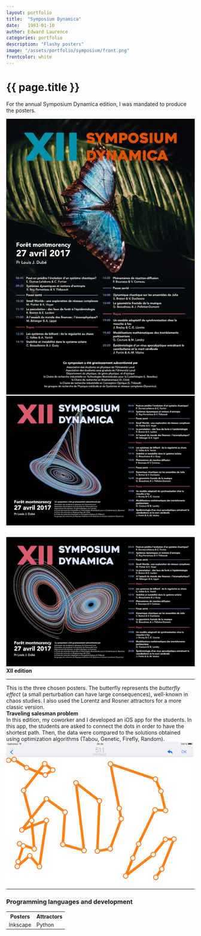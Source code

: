 ```yaml
---
layout: portfolio
title:  "Symposium Dynamica"
date:   1993-01-10
author: Edward Laurence
categories: portfolio
description: "Flashy posters"
image: "/assets/portfolio/symposium/front.png"
frontcolor: white
---
```



<div class="wrapper">

<h1>{{ page.title }}</h1>

For the annual Symposium Dynamica edition, I was mandated to produce the posters.
</div> <!-- Wrapper -->

<div class="container">

<div class="screenshots-container">
<div class="row">
	<div class="col-sm-6 col-xs-12 screenshot-image ">
		<img class="with-shadow" src="/assets/portfolio/symposium/poster1.png" >	
	</div>
	<div class="col-sm-6 col-xs-12 screenshot-image ">
		<img class="with-shadow" src="/assets/portfolio/symposium/poster2.png" style="margin-bottom:2em">	
		<img class="with-shadow" src="/assets/portfolio/symposium/poster3.png" >
	</div>
	<div class="col-sm-6 screenshot-meta">
		<b>XII edition</b>
		<hr class="small-line">
		<span class="screenshot-subtitle">This is the three chosen posters. The butterfly represents the <i>butterfly effect</i> (a small perturbation can have large consequences), well-known in chaos studies. I also used the Lorentz and Rosner attractors for a more classic version. </span>
	</div>
</div>
</div> 
</div> <!-- Container -->


<div class="wrapper">
	<div class="inline-note with-shadow">
		<b>Traveling salesman problem</b>
		<br>
		<span>In this edition, my coworker and I developed an iOS app for the students. In this app, the students are asked to connect the dots in order to have the shortest path. Then, the data were compared to the solutions obtained using optimization algorithms (Tabou, Genetic, Firefly, Random). 
		</span>
		<img src="/assets/portfolio/symposium/app.png" class="small-image with-shadow">
	</div>
</div>



<hr>


<div class="wrapper">

<h3>Programming languages and development</h3>
<table cellspacing="0" cellpadding="0" class="table-about">
  <tr>
    <th>Posters</th> <th>Attractors</th>
  </tr>
  <tr>
  	<td>Inkscape</td><td>Python</td>
  </tr>
</table>
</div>